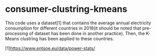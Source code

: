 # consumer-clustring-kmeans
This code uses a dataset[1] that contains the average annual electricity consumption for different countries in 2018(it should be noted that pre-processing of dataset has been done in another practice). Then, the K-Means clustring has been applied to these countries.

[1]https://www.entsoe.eu/data/power-stats/
